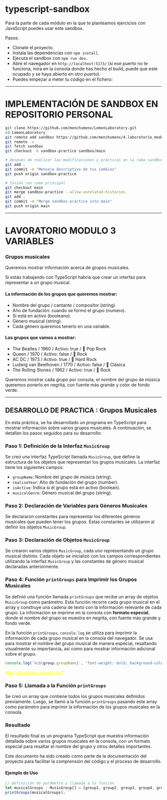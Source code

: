 # typescript-sandbox

Para la parte de cada módulo en la que te planteamos ejercicios con JavaScript puedes usar este sandbox.

Pasos:

- Clonate el proyecto.
- Instala las dependencias con `npm install`.
- Ejecuta el sandbox con `npm run dev`.
- Abre el navegador en `http://localhost:5173/` (si ese puerto no te funciona, mira en la consola donde has hecho el build, puede que este ocupado y se haya abierto en otro puerto).
- Puedes empezar a meter tu código en el fichero:

---

# IMPLEMENTACIÓN DE SANDBOX EN REPOSITORIO PERSONAL

```bash
git clone https://github.com/menchumenx/LemonLaboratory.git
cd LemonLaboratory
git remote add sandbox https://github.com/menchumenx/4.laboratorio_modulo3_variables.git
git remote -v
git fetch sandbox
git checkout -b sandbox-practice sandbox/main

# despues de realizar las modificaciones y prácticas en la rama sandbox-practice
git add .
git commit -m "Mensaje descriptivo de tus cambios"
git push origin sandbox-practice

# fusión con rama principal
git checkout main
git merge sandbox-practice --allow-unrelated-histories
git add .
git commit -m "Merge sandbox-practice into main"
git push origin main
```

---

# LAVORATORIO MODULO 3 VARIABLES

### Grupos musicales
Queremos mostrar información acerca de grupos musicales.

Si estás trabajando con TypeScript habría que crear un interfaz para representar a un grupo musical.

#### La información de los grupos que queremos mostrar:

- Nombre del grupo / cantante / compositor (string).
- Año de fundación: cuando se formó el grupo (numero).
- Si está en activo (booleano).
- Género musical (string).
- Cada género queremos tenerlo en una variable.

#### Los grupos que vamos a mostrar:

- The Beatles / 1960 / Activo: true / 🎵 Pop Rock
- Queen / 1970 / Activo: false / 🎸 Rock
- AC DC / 1973 / Activo: true / 🤘 Hard Rock
- Ludwig van Beethoven / 1770 / Activo: false / 🎼 Clásica
- The Rolling Stones / 1962 / Activo: true / 🎸 Rock

Queremos mostrar cada grupo por consola, el nombre del grupo de música queremos ponerlo en negrita, con fuente más grande y color de fondo verde.

---

## DESARROLLO DE PRACTICA : Grupos Musicales

En esta práctica, se ha desarrollado un programa en TypeScript para mostrar información sobre varios grupos musicales. A continuación, se detallan los pasos seguidos para su desarrollo:

### Paso 1: Definición de la Interfaz `MusicGroup`

Se creó una interfaz TypeScript llamada `MusicGroup`, que define la estructura de los objetos que representan los grupos musicales. La interfaz tiene los siguientes campos:

- `groupName`: Nombre del grupo de música (string).
- `realiseYear`: Año de fundación del grupo (number).
- `isActive`: Indica si el grupo está en activo (boolean).
- `musicalGenre`: Género musical del grupo (string).

### Paso 2: Declaración de Variables para Géneros Musicales

Se declararon constantes para representar los diferentes géneros musicales que pueden tener los grupos. Estas constantes se utilizaron al definir los objetos `MusicGroup`.

### Paso 3: Declaración de Objetos `MusicGroup`

Se crearon varios objetos `MusicGroup`, cada uno representando un grupo musical distinto. Cada objeto se inicializó con los campos correspondientes utilizando la interfaz `MusicGroup` y las constantes de género musical declaradas anteriormente.

### Paso 4: Función `printGroups` para Imprimir los Grupos Musicales

Se definió una función llamada `printGroups` que recibe un array de objetos `MusicGroup` como parámetro. Esta función recorre cada grupo musical en el array y construye una cadena de texto con la información relevante de cada grupo. La información se imprime en la consola con **formato especial**, donde el nombre del grupo se muestra en negrita, con fuente más grande y fondo verde.

En la función `printGroups`, `console.log` se utiliza para imprimir la información de cada grupo musical en la consola del navegador. Se usa para mostrar el nombre del grupo musical de manera especial, resaltando visualmente su importancia, así como para mostrar información adicional sobre el grupo.

```javascript
console.log(`%c${group.groupName}`, 'font-weight: bold; background-color: green; font-size:16px', printData);
```

<a href='https://www.freecodecamp.org/espanol/news/ejemplo-de-console-log-en-javascript-como-imprimir-en-la-consola-en-js/' style='color:yellow;'>Mas Info sobre console.log()</a>

### Paso 5: Llamada a la Función `printGroups`

Se creó un array que contiene todos los grupos musicales definidos previamente. Luego, se llamó a la función `printGroups` pasando este array como parámetro para imprimir la información de los grupos musicales en la consola.

### Resultado

El resultado final es un programa TypeScript que muestra información detallada sobre varios grupos musicales en la consola, con un formato especial para resaltar el nombre del grupo y otros detalles importantes.

Este documento ha sido creado como parte de la documentación del proyecto para facilitar la comprensión del código y el proceso de desarrollo.


#### Ejemplo de Uso

```typescript
// Definición de parámetro y llamada a la función
let musicalGroups : MusicGroup[] = [group1, group2, group3, group4, group5];
printGroups(musicalGroups);```
